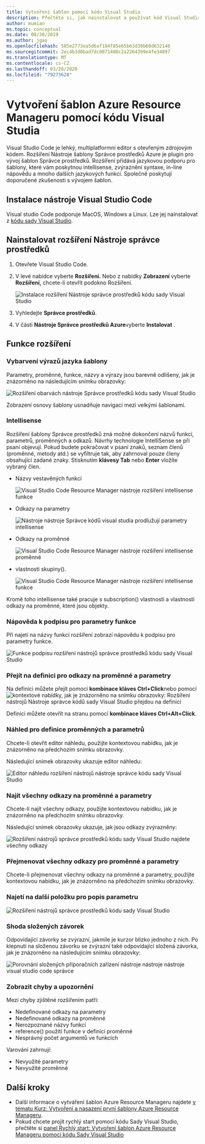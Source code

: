 ```yaml
---
title: Vytvoření šablon pomocí kódu Visual Studia
description: Přečtěte si, jak nainstalovat a používat kód Visual Studia a rozšíření Nástroje Správce prostředků Azure.
author: mumian
ms.topic: conceptual
ms.date: 08/30/2019
ms.author: jgao
ms.openlocfilehash: 585e2773ea5d6af184f85e65b63d39b60d632146
ms.sourcegitcommit: 2ec4b3d0bad7dc0071400c2a2264399e4fe34897
ms.translationtype: MT
ms.contentlocale: cs-CZ
ms.lasthandoff: 03/28/2020
ms.locfileid: "79273628"
---
```

# <a name="use-visual-studio-code-to-create-azure-resource-manager-templates"></a>Vytvoření šablon Azure Resource Manageru pomocí kódu Visual Studia

Visual Studio Code je lehký, multiplatformní editor s otevřeným zdrojovým kódem. Rozšíření Nástroje šablony Správce prostředků Azure je plugin pro vývoj šablon Správce prostředků. Rozšíření přidává jazykovou podporu pro šablony, které vám poskytnou intellisense, zvýraznění syntaxe, in-line nápovědu a mnoho dalších jazykových funkcí. Společně poskytují doporučené zkušenosti s vývojem šablon.

## <a name="install-visual-studio-code"></a>Instalace nástroje Visual Studio Code

Visual studio Code podporuje MacOS, Windows a Linux.  Lze jej nainstalovat z [kódu sady Visual Studio](https://code.visualstudio.com/).

## <a name="install-resource-manager-tools-extension"></a>Nainstalovat rozšíření Nástroje správce prostředků

1. Otevřete Visual Studio Code.
1. V levé nabídce vyberte **Rozšíření.** Nebo z nabídky **Zobrazení** vyberte **Rozšíření,** chcete-li otevřít podokno Rozšíření.

    ![Instalace rozšíření Nástroje správce prostředků kódu sady Visual Studio](./media/use-vs-code-to-create-template/resource-manager-visual-studio-code-tools-extension.png)
1. Vyhledejte **Správce prostředků**.
1. V části **Nástroje Správce prostředků Azure**vyberte **Instalovat** .

## <a name="the-extension-features"></a>Funkce rozšíření

### <a name="colorization-for-template-language-expressions"></a>Vybarvení výrazů jazyka šablony

Parametry, proměnné, funkce, názvy a výrazy jsou barevně odlišeny, jak je znázorněno na následujícím snímku obrazovky:

![Rozšíření obarvách nástroje Správce prostředků kódu sady Visual Studio](./media/use-vs-code-to-create-template/resource-manager-tools-extension-colorization.png)

Zobrazení osnovy šablony usnadňuje navigaci mezi velkými šablonami.

### <a name="intellisense"></a>Intellisense

Rozšíření šablony Správce prostředků zná možné dokončení názvů funkcí, parametrů, proměnných a odkazů. Návrhy technologie IntelliSense se při psaní objevují. Pokud budete pokračovat v psaní znaků, seznam členů (proměnné, metody atd.) se vyfiltruje tak, aby zahrnoval pouze členy obsahující zadané znaky. Stisknutím **klávesy Tab** nebo **Enter** vložíte vybraný člen.

- Názvy vestavěných funkcí

    ![Visual Studio Code Resource Manager nástroje rozšíření intellisense funkce](./media/use-vs-code-to-create-template/resource-manager-tools-extension-intellisense-functions.png)

- Odkazy na parametry

    ![Nástroje nástroje Správce kódů visual studia prodlužují parametry intellisense](./media/use-vs-code-to-create-template/resource-manager-tools-extension-intellisense-parameters.png)

- Odkazy na proměnné

    ![Visual Studio Code Resource Manager nástroje rozšíření intellisense proměnné](./media/use-vs-code-to-create-template/resource-manager-tools-extension-intellisense-variables.png)

- vlastnosti skupiny().

    ![Visual Studio Code Resource Manager nástroje rozšíření intellisense funkce](./media/use-vs-code-to-create-template/resource-manager-tools-extension-intellisense-resourcegroup.png)

Kromě toho intellisense také pracuje s subscription() vlastnosti a vlastnosti odkazy na proměnné, které jsou objekty.

### <a name="signature-help-for-function-parameters"></a>Nápověda k podpisu pro parametry funkce

Při najetí na názvy funkcí rozšíření zobrazí nápovědu k podpisu pro parametry funkce.

![Funkce podpisu rozšíření nástrojů správce prostředků kódu sady Visual Studio](./media/use-vs-code-to-create-template/resource-manager-tools-extension-signature-function.png)

### <a name="go-to-definition-for-variable-and-parameter-references"></a>Přejít na definici pro odkazy na proměnné a parametry

Na definici můžete přejít pomocí **kombinace kláves Ctrl+Click**nebo pomocí ![kontextové nabídky, jak je znázorněno na snímku obrazovky: Rozšíření nástrojů Nástroje správce kódů sady Visual Studio přejdou na definici](./media/use-vs-code-to-create-template/resource-manager-tools-extension-context-menu.png)

Definici můžete otevřít na stranu pomocí **kombinace kláves Ctrl+Alt+Click**.

### <a name="peek-for-variable-and-parameter-definitions"></a>Náhled pro definice proměnných a parametrů

Chcete-li otevřít editor náhledu, použijte kontextovou nabídku, jak je znázorněno na předchozím snímku obrazovky.

Následující snímek obrazovky ukazuje editor náhledu:

![Editor náhledu rozšíření nástrojů nástroje správce kódu sady Visual Studio](./media/use-vs-code-to-create-template/resource-manager-tools-extension-peek-editor.png)

### <a name="find-all-references-for-variables-and-parameters"></a>Najít všechny odkazy na proměnné a parametry

Chcete-li najít všechny odkazy, použijte kontextovou nabídku, jak je znázorněno na předchozím snímku obrazovky.

Následující snímek obrazovky ukazuje, jak jsou odkazy zvýrazněny:

![Rozšíření nástrojů správce prostředků kódu sady Visual Studio najdete všechny odkazy](./media/use-vs-code-to-create-template/resource-manager-tools-extension-find-all-references.png)

### <a name="rename-all-references-for-variables-and-parameters"></a>Přejmenovat všechny odkazy pro proměnné a parametry

Chcete-li přejmenovat všechny odkazy na proměnné a parametry, použijte kontextovou nabídku, jak je znázorněno na předchozím snímku obrazovky.

### <a name="hover-for-parameter-description"></a>Najetí na další položku pro popis parametru

![Rozšíření nástrojů správce prostředků kódu sady Visual Studio](./media/use-vs-code-to-create-template/resource-manager-tools-extension-hover-parameters.png)

### <a name="brace-matching"></a>Shoda složených závorek

Odpovídající závorky se zvýrazní, jakmile je kurzor blízko jednoho z nich. Po klepnutí na složenou závorku se zvýrazní také odpovídající složená závorka, jak je znázorněno na následujícím snímku obrazovky:

![Porovnání složených příporačních zařízení nástroje nástroje nástroje visual studio code správce](./media/use-vs-code-to-create-template/resource-manager-tools-extension-brace-matching.png)

### <a name="show-errors-and-warnings"></a>Zobrazit chyby a upozornění

Mezi chyby zjištěné rozšířením patří:

- Nedefinované odkazy na parametry
- Nedefinované odkazy na proměnné
- Nerozpoznané názvy funkcí
- reference() použití funkce v definici proměnné
- Nesprávný počet argumentů ve funkcích

Varování zahrnují:

- Nevyužité parametry
- Nevyužité proměnné

## <a name="next-steps"></a>Další kroky

- Další informace o vytváření šablon Azure Resource Manageru najdete [v tématu Kurz: Vytvoření a nasazení první šablony Azure Resource Manageru](template-tutorial-create-first-template.md).
- Pokud chcete projít rychlý start pomocí kódu Sady Visual Studio, přečtěte si [panel Rychlý start: Vytvoření šablon Azure Resource Manageru pomocí kódu Sady Visual Studio](quickstart-create-templates-use-visual-studio-code.md)
